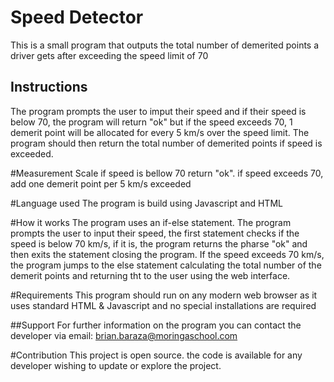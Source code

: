 # Speed Detector

This is a small program that outputs the total number of demerited points a driver gets after exceeding the speed limit of 70

## Instructions

The program prompts the user to imput their speed and if their speed is below 70, the program will return "ok" but if the speed exceeds 70, 1 demerit point will be allocated for every 5 km/s over the speed limit. The program should then return the total number of demerited points if speed is exceeded.

#Measurement Scale
if speed is bellow 70 return "ok". 
if speed exceeds 70, add one demerit point per 5 km/s exceeded

#Language used
The program is build using Javascript and HTML

#How it works
The program uses an if-else statement. The program prompts the user to input their speed, the first statement checks if the speed is below 70 km/s, if it is, the program returns the pharse "ok" and then exits the statement closing the program. If the speed exceeds 70 km/s, the program jumps to the else statement calculating the total number of the demerit points and returning tht to the user using the web interface.


#Requirements
This program should run on any modern web browser as it uses standard HTML & Javascript and no special installations are required

##Support
For further information on the program you can contact the developer via email: brian.baraza@moringaschool.com

#Contribution
This project is open source. the code is available for any developer wishing to update or explore the project.

